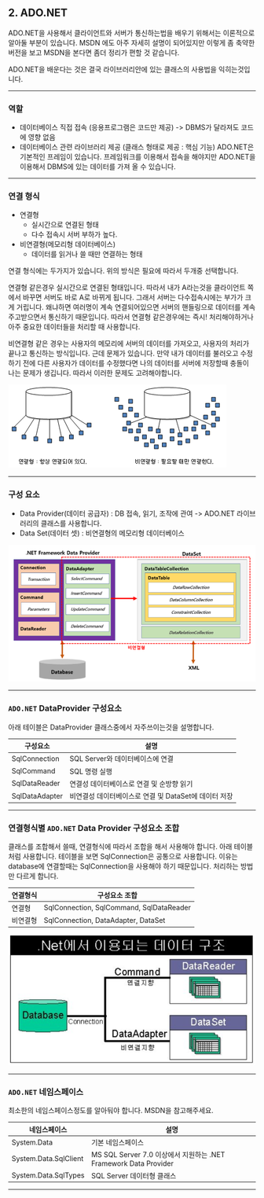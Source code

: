 ## 2. ADO.NET

ADO.NET을 사용해서 클라이언트와 서버가 통신하는법을 배우기 위해서는 이론적으로 알아둘 부분이 있습니다. MSDN 에도 아주 자세히 설명이 되어있지만 
이렇게 좀 축약한 버전을 보고 MSDN을 본다면 좀더 정리가 편할 것 같습니다.

ADO.NET을 배운다는 것은 결국 라이브러리안에 있는 클래스의 사용법을 익히는것입니다.
<hr />

### 역할
- 데이터베이스 직접 접속 (응용프로그램은 코드만 제공) -> DBMS가 달라져도 코드에 영향 없음
- 데이터베이스 관련 라이브러리 제공 (클래스 형태로 제공 : 핵심 기능)
ADO.NET은 기본적인 프레임이 있습니다. 프레임워크를 이용해서 접속을 해야지만 ADO.NET을 이용해서 DBMS에 있는 데이터를 가져 올 수 있습니다.



<hr />

### 연결 형식
- 연결형
    - 실시간으로 연결된 형태
    - 다수 접속시 서버 부하가 높다.
- 비연결형(메모리형 데이터베이스)
    - 데이터를 읽거나 쓸 때만 연결하는 형태
 
연결 형식에는 두가지가 있습니다. 위의 방식은 필요에 따라서 두개중 선택합니다.

연결형 같은경우 실시간으로 연결된 형태입니다. 따라서 내가 A라는것을 클라이언트 쪽에서 바꾸면 서버도 바로 A로 바뀌게 됩니다. 그래서 서버는 다수접속시에는 부가가 크게 거립니다. 왜냐하면 여러명이 계속 연결되어있으면 서버의 핸들링으로 데이터를 계속 주고받으면서 통신하기 때문입니다. 따라서 연결형 같은경우에는 즉시! 처리해야하거나 아주 중요한 데이터들을 처리할 때 사용합니다.

비연결형 같은 경우는 사용자의 메모리에 서버의 데이터를 가져오고, 사용자의 처리가 끝나고 통신하는 방식입니다. 근데 문제가 있습니다. 만약 내가 데이터를 불러오고 수정하기 전에 다른 사용자가 데이터를 수정했다면 나의 데이터를 서버에 저장할때 충돌이 나는 문제가 생깁니다. 따라서 이러한 문제도 고려해야합니다.

<img src = "../img/ado_img/database002/database002_002.png" />


<hr />

### 구성 요소
- Data Provider(데이터 공급자) : DB 접속, 읽기, 조작에 관여 -> ADO.NET 라이브러리의 클래스를 사용합니다.
- Data Set(데이터 셋) : 비연결형의 메모리형 데이터베이스

<img src = "../img/ado_img/database002/database002_001.png" />

<hr />

### `ADO.NET` DataProvider 구성요소

아래 테이블은 DataProvider 클래스중에서 자주쓰이는것을 설명합니다.

|구성요소|설명|
|--|--|
|SqlConnection|SQL Server와 데이터베이스에 연결|
|SqlCommand|SQL 명령 실행|
|SqlDataReader|연결성 데이터베이스로 연결 및 순방향 읽기|
|SqlDataAdapter|비연결성 데이터베이스로 연결 및 DataSet에 데이터 저장|

<hr />

### 연결형식별 `ADO.NET` Data Provider 구성요소 조합

클래스를 조합해서 쓸때, 연결형식에 따라서 조합을 해서 사용해야 합니다. 아래 테이블처럼 사용합니다. 테이블을 보면 SqlConnection은 공통으로 사용합니다. 이유는 database에 연결할때는 SqlConnection을 사용해야 하기 때문입니다. 처리하는 방법만 다르게 합니다. 

|연결형식|구성요소 조합|
|--|--|
|연결형|SqlConnection, SqlCommand, SqlDataReader|
|비연결형|SqlConnection, DataAdapter, DataSet|

<img src = "../img/ado_img/database002/database002_003.png" />

<hr />

### `ADO.NET` 네임스페이스

최소한의 네임스페이스정도를 알아둬야 합니다. MSDN을 참고해주세요.

|네임스페이스|설명|
|--|--|
|System.Data|기본 네임스페이스|
|System.Data.SqlClient|MS SQL Server 7.0 이상에서 지원하는 .NET Framework Data Provider|
|System.Data.SqlTypes|SQL Server 데이터형 클래스|

<hr />
<br />
<br />
<br />
<br />